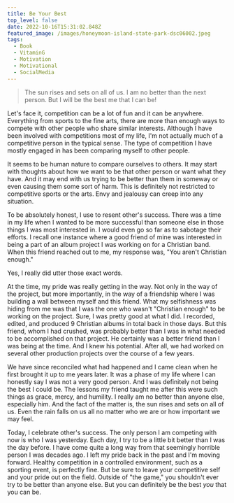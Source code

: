 ```yaml
---
title: Be Your Best
top_level: false
date: 2022-10-16T15:31:02.848Z
featured_image: /images/honeymoon-island-state-park-dsc06002.jpeg
tags:
  - Book
  - VitaminG
  - Motivation
  - Motivational
  - SocialMedia
---
```

> The sun rises and sets on all of us. I am no better than the next person. But I will be the best me that I can be!

Let's face it, competition can be a lot of fun and it can be anywhere. Everything from sports to the fine arts, there are more than enough ways to compete with other people who share similar interests. Although I have been involved with competitions most of my life, I'm not actually much of a competitive person in the typical sense. The type of competition I have mostly engaged in has been comparing myself to other people.

It seems to be human nature to compare ourselves to others. It may start with thoughts about how we want to be that other person or want what they have. And it may end with us trying to be better than them in someway or even causing them some sort of harm. This is definitely not restricted to competitive sports or the arts. Envy and jealousy can creep into any situation.

To be absolutely honest, I use to resent other's success. There was a time in my life when I wanted to be more successful than someone else in those things I was most interested in. I would even go so far as to sabotage their efforts. I recall one instance where a good friend of mine was interested in being a part of an album project I was working on for a Christian band. When this friend reached out to me, my response was, "You aren't Christian enough."

Yes, I really did utter those exact words.

At the time, my pride was really getting in the way. Not only in the way of the project, but more importantly, in the way of a friendship where I was building a wall between myself and this friend. What my selfishness was hiding from me was that I was the one who wasn't "Christian enough" to be working on the project. Sure, I was pretty good at what I did. I recorded, edited, and produced 9 Christian albums in total back in those days. But this friend, whom I had crushed, was probably better than I was in what needed to be accomplished on that project. He certainly was a better friend than I was being at the time. And I knew his potential. After all, we had worked on several other production projects over the course of a few years.

We have since reconciled what had happened and I came clean when he first brought it up to me years later. It was a phase of my life where I can honestly say I was not a very good person. And I was definitely not being the best I could be. The lessons my friend taught me after this were such things as grace, mercy, and humility. I really am no better than anyone else, especially him. And the fact of the matter is, the sun rises and sets on all of us. Even the rain falls on us all no matter who we are or how important we may feel.

Today, I celebrate other's success. The only person I am competing with now is who I was yesterday. Each day, I try to be a little bit better than I was the day before. I have come quite a long way from that seemingly horrible person I was decades ago. I left my pride back in the past and I'm moving forward. Healthy competition in a controlled environment, such as a sporting event, is perfectly fine. But be sure to leave your competitive self and your pride out on the field. Outside of "the game," you shouldn't ever try to be better than anyone else. But you can definitely be the best *you* that you can be.